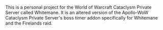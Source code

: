 This is a personal project for the World of Warcraft Cataclysm Private Server called Whitemane. It is an altered version of the Apollo-WoW Cataclysm Private Server's boss timer addon specifically for Whitemane and the Firelands raid.